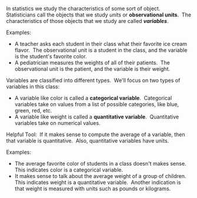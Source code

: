 In statistics we study the characteristics of some sort of object.  Statisticians call the objects that we study *units* or **observational units**.  The characteristics of those objects that we study are called ***variables***.

Examples: 
- A teacher asks each student in their class what their favorite ice cream flavor.  The observational unit is a student in the class, and the variable is the student's favorite color.
- A pediatrician measures the weights of all of their patients.  The observational unit is the patient, and the variable is their weight.

Variables are classified into different types.  We'll focus on two types of variables in this class:  
- A variable like color is called a **categorical variable**.  Categorical variables take on values from a list of possible categories, like blue, green, red, etc.  
- A variable like weight is called a **quantitative variable**.  Quantitative variables take on numerical values.

Helpful Tool:  If it makes sense to compute the average of a variable, then that variable is quantitative.  Also, quantitative variables have units.

Examples:
- The average favorite color of students in a class doesn't makes sense. This indicates color is a categorical variable.
- It makes sense to talk about the average weight of a group of children.  This indicates weight is a quantitative variable.  Another indication is that weight is measured with units such as pounds or kilograms.
